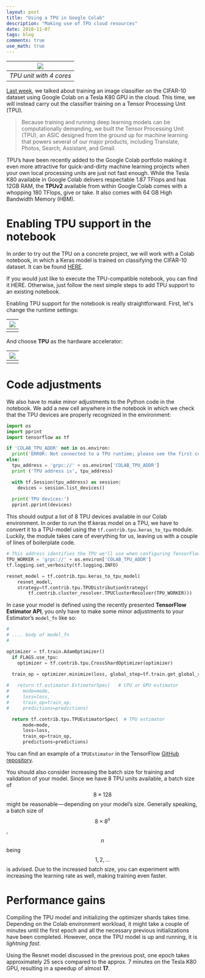 ```yaml
---
layout: post
title: "Using a TPU in Google Colab"
description: "Making use of TPU cloud resources"
date: 2018-11-07
tags: blog
comments: true
use_math: true
---
```



| ![](/images/tpu/1.jpg) | 
|:--:| 
| *TPU unit with 4 cores* |



[Last week](https://medium.com/@jannik.zuern/training-a-cifar-10-classifier-in-the-cloud-using-tensorflow-and-google-colab-f3a5fbdfe24d), we talked about training an image classifier on the CIFAR-10 dataset using Google Colab on a Tesla K80 GPU in the cloud. This time, we will instead carry out the classifier training on a Tensor Processing Unit (TPU).

> Because training and running deep learning models can be computationally demanding, we built the Tensor Processing Unit (TPU), an ASIC designed from the ground up for machine learning that powers several of our major products, including Translate, Photos, Search, Assistant, and Gmail.

TPU’s have been recently added to the Google Colab portfolio making it even more attractive for quick-and-dirty machine learning projects when your own local processing units are just not fast enough. While the Tesla K80 available in Google Colab delivers respectable 1.87 TFlops and has 12GB RAM, the **TPUv2** available from within Google Colab comes with a whopping 180 TFlops, give or take. It also comes with 64 GB High Bandwidth Memory (HBM).

# Enabling TPU support in the notebook

In order to try out the TPU on a concrete project, we will work with a Colab notebook, in which a Keras model is trained on classifying the CIFAR-10 dataset. It can be found [HERE](https://colab.research.google.com/drive/1ISfhxFDntfOos7cOeT7swduSqzLEqyFn).

If you would just like to execute the TPU-compatible notebook, you can find it HERE. Otherwise, just follow the next simple steps to add TPU support to an existing notebook.

Enabling TPU support for the notebook is really straightforward. First, let's change the runtime settings:

| ![](/images/tpu/2.png) | 
|:--:| 
| |

And choose **TPU** as the hardware accelerator:

| ![](/images/tpu/3.png) | 
|:--:| 
|  |


# Code adjustments
We also have to make minor adjustments to the Python code in the notebook. We add a new cell anywhere in the notebook in which we check that the TPU devices are properly recognized in the environment:


```python
import os
import pprint
import tensorflow as tf

if 'COLAB_TPU_ADDR' not in os.environ:
  print('ERROR: Not connected to a TPU runtime; please see the first cell in this notebook for instructions!')
else:
  tpu_address = 'grpc://' + os.environ['COLAB_TPU_ADDR']
  print ('TPU address is', tpu_address)

  with tf.Session(tpu_address) as session:
    devices = session.list_devices()
    
  print('TPU devices:')
  pprint.pprint(devices)
```

This should output a list of 8 TPU devices available in our Colab environment. In order to run the tf.keras model on a TPU, we have to convert it to a TPU-model using the `tf.contrib.tpu.keras_to_tpu` module. Luckily, the module takes care of everything for us, leaving us with a couple of lines of boilerplate code.

```python
# This address identifies the TPU we'll use when configuring TensorFlow.
TPU_WORKER = 'grpc://' + os.environ['COLAB_TPU_ADDR']
tf.logging.set_verbosity(tf.logging.INFO)

resnet_model = tf.contrib.tpu.keras_to_tpu_model(
    resnet_model,
    strategy=tf.contrib.tpu.TPUDistributionStrategy(
        tf.contrib.cluster_resolver.TPUClusterResolver(TPU_WORKER)))
```


In case your model is defined using the recently presented **TensorFlow Estimator API**, you only have to make some minor adjustments to your Estimator’s `model_fn` like so:



```python
# 
# .... body of model_fn
#

optimizer = tf.train.AdamOptimizer()
  if FLAGS.use_tpu:
    optimizer = tf.contrib.tpu.CrossShardOptimizer(optimizer)

  train_op = optimizer.minimize(loss, global_step=tf.train.get_global_step())
  
#   return tf.estimator.EstimatorSpec(   # CPU or GPU estimator 
#     mode=mode,
#     loss=loss,
#     train_op=train_op,
#     predictions=predictions)

  return tf.contrib.tpu.TPUEstimatorSpec(  # TPU estimator 
      mode=mode,
      loss=loss,
      train_op=train_op,
      predictions=predictions)
```

You can find an example of a `TPUEstimator` in the TensorFlow [GitHub repository](https://github.com/tensorflow/tpu/blob/master/models/experimental/cifar_keras/cifar_keras.py).

You should also consider increasing the batch size for training and validation of your model. Since we have 8 TPU units available, a batch size of $$8 \times 128$$ might be reasonable — depending on your model’s size. Generally speaking, a batch size of $$8 \times 8^n$$, $$n$$ being $$1, 2, ...$$ is advised. Due to the increased batch size, you can experiment with increasing the learning rate as well, making training even faster.


# Performance gains

Compiling the TPU model and initializing the optimizer shards takes time. Depending on the Colab environment workload, it might take a couple of minutes until the first epoch and all the necessary previous initializations have been completed. However, once the TPU model is up and running, it is _lightning fast_.

Using the Resnet model discussed in the previous post, one epoch takes approximately 25 secs compared to the approx. 7 minutes on the Tesla K80 GPU, resulting in a speedup of almost **17**.